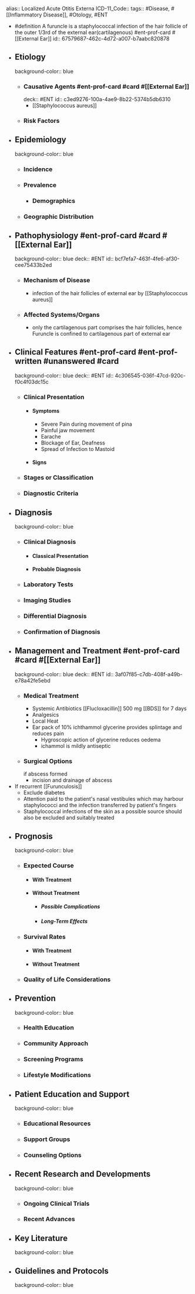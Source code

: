 alias:: Localized Acute Otitis Externa
ICD-11_Code::
tags:: #Disease, #[[Inflammatory Disease]], #Otology, #ENT

- #definition  A furuncle is a staphylococcal infection of the hair follicle of the outer 1/3rd of the external ear(cartilagenous) #ent-prof-card #[[External Ear]]
  id:: 67579687-462c-4d72-a007-b7aabc820878
- ## Etiology
  background-color:: blue
	- ### Causative Agents #ent-prof-card #card #[[External Ear]]
	  deck:: #ENT
	  id:: c3ed9276-100a-4ae9-8b22-5374b5db6310
		- [[Staphylococcus aureus]]
	- ### Risk Factors
- ## Epidemiology
  background-color:: blue
	- ### Incidence
	- ### Prevalence
		- ### Demographics
	- ### Geographic Distribution
- ## Pathophysiology #ent-prof-card #card #[[External Ear]]
  background-color:: blue
  deck:: #ENT
  id:: bcf7efa7-463f-4fe6-af30-cee75433b2ed
	- ### Mechanism of Disease
		- infection of the hair follicles of external ear by [[Staphylococcus aureus]]
	- ### Affected Systems/Organs
		- only the cartilagenous part comprises the hair follicles, hence Furuncle is confined to cartilagenous part of external ear
- ## Clinical Features #ent-prof-card #ent-prof-written #unanswered #card
  background-color:: blue
  deck:: #ENT
  id:: 4c306545-036f-47cd-920c-f0c4f03dc15c
	- ### Clinical Presentation
		- #### Symptoms
			- Severe Pain during movement of pina
			- Painful jaw movement
			- Earache
			- Blockage of Ear, Deafness
			- Spread of Infection to Mastoid
		- #### Signs
	- ### Stages or Classification
	- ### Diagnostic Criteria
- ## Diagnosis
  background-color:: blue
	- ### Clinical Diagnosis
		- #### Classical Presentation
		- #### Probable Diagnosis
	- ### Laboratory Tests
	- ### Imaging Studies
	- ### Differential Diagnosis
	- ### Confirmation of Diagnosis
- ## Management and Treatment #ent-prof-card #card #[[External Ear]]
  background-color:: blue
  deck:: #ENT
  id:: 3af07f85-c7db-408f-a49b-e78a42fe5ebd
	- ### Medical Treatment
		- Systemic Antibiotics [[Flucloxacillin]] 500 mg [[BDS]] for 7 days
		- Analgesics
		- Local Heat
		- Ear pack of 10% ichthammol glycerine provides splintage and reduces pain
			- Hygroscopic action of glycerine reduces oedema
			- ichammol is mildly antiseptic
	- ### Surgical Options
	  if abscess formed
		- incision and drainage of abscess
- If recurrent [[Furunculosis]]
	- Exclude diabetes
	- Attention paid to the patient's nasal vestibules which may harbour staphylococci and the infection transferred by patient's fingers
	- Staphylococcal infections of the skin as a possible source should also be excluded and suitably treated
- ## Prognosis
  background-color:: blue
	- ### Expected Course
		- #### With Treatment
		- #### Without Treatment
			- ##### Possible Complications
			- ##### Long-Term Effects
	- ### Survival Rates
		- #### With Treatment
		- #### Without Treatment
	- ### Quality of Life Considerations
- ## Prevention
  background-color:: blue
	- ### Health Education
	- ### Community Approach
	- ### Screening Programs
	- ### Lifestyle Modifications
- ## Patient Education and Support
  background-color:: blue
	- ### Educational Resources
	- ### Support Groups
	- ### Counseling Options
- ## Recent Research and Developments
  background-color:: blue
	- ### Ongoing Clinical Trials
	- ### Recent Advances
- ## Key Literature
  background-color:: blue
- ## Guidelines and Protocols
  background-color:: blue